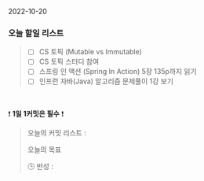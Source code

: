 2022-10-20
### 오늘 할일 리스트


> - [ ] CS 토픽 (Mutable vs Immutable)
> - [ ] CS 토픽 스터디 참여
> - [ ] 스프링 인 액션 (Spring In Action) 5장 135p까지 읽기
> - [ ] 인프런 자바(Java) 알고리즘 문제풀이 1강 보기
>

<br/>

❗ **1일 1커밋은 필수** ❗
> 오늘의 커밋 리스트 :
>
> 오늘의 목표
>
> 🕒 반성 :
>
>

<br/>